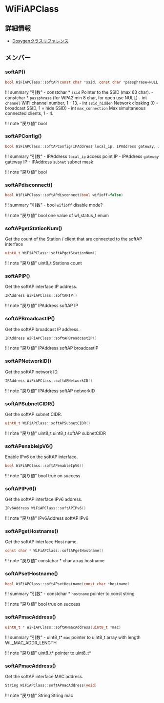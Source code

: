 # WiFiAPClass



## 詳細情報

- [Doxygenクラスリファレンス](https://lang-ship.com/reference/ESP32/latest/class_wi_fi_a_p_class.html)

## メンバー

### softAP()



```c
bool WiFiAPClass::softAP(const char *ssid, const char *passphrase=NULL, int channel=1, int ssid_hidden=0, int max_connection=4)
```

!!! summary "引数"
	- constchar * `ssid` Pointer to the SSID (max 63 char). 
	- constchar * `passphrase` (for WPA2 min 8 char, for open use NULL) 
	- int `channel` WiFi channel number, 1 - 13. 
	- int `ssid_hidden` Network cloaking (0 = broadcast SSID, 1 = hide SSID) 
	- int `max_connection` Max simultaneous connected clients, 1 - 4. 

!!! note "戻り値"
	bool



### softAPConfig()



```c
bool WiFiAPClass::softAPConfig(IPAddress local_ip, IPAddress gateway, IPAddress subnet)
```

!!! summary "引数"
	- IPAddress `local_ip` access point IP 
	- IPAddress `gateway` gateway IP 
	- IPAddress `subnet` subnet mask 

!!! note "戻り値"
	bool



### softAPdisconnect()



```c
bool WiFiAPClass::softAPdisconnect(bool wifioff=false)
```

!!! summary "引数"
	- bool `wifioff` disable mode? 

!!! note "戻り値"
	bool one value of wl_status_t enum 



### softAPgetStationNum()


Get the count of the Station / client that are connected to the softAP interface 

```c
uint8_t WiFiAPClass::softAPgetStationNum()
```

!!! note "戻り値"
	uint8_t Stations count 



### softAPIP()


Get the softAP interface IP address. 

```c
IPAddress WiFiAPClass::softAPIP()
```

!!! note "戻り値"
	IPAddress  softAP IP 



### softAPBroadcastIP()


Get the softAP broadcast IP address. 

```c
IPAddress WiFiAPClass::softAPBroadcastIP()
```

!!! note "戻り値"
	IPAddress  softAP broadcastIP 



### softAPNetworkID()


Get the softAP network ID. 

```c
IPAddress WiFiAPClass::softAPNetworkID()
```

!!! note "戻り値"
	IPAddress  softAP networkID 



### softAPSubnetCIDR()


Get the softAP subnet CIDR. 

```c
uint8_t WiFiAPClass::softAPSubnetCIDR()
```

!!! note "戻り値"
	uint8_t uint8_t softAP subnetCIDR 



### softAPenableIpV6()


Enable IPv6 on the softAP interface. 

```c
bool WiFiAPClass::softAPenableIpV6()
```

!!! note "戻り値"
	bool true on success 



### softAPIPv6()


Get the softAP interface IPv6 address. 

```c
IPv6Address WiFiAPClass::softAPIPv6()
```

!!! note "戻り値"
	IPv6Address  softAP IPv6 



### softAPgetHostname()


Get the softAP interface Host name. 

```c
const char * WiFiAPClass::softAPgetHostname()
```

!!! note "戻り値"
	constchar * char array hostname 



### softAPsetHostname()



```c
bool WiFiAPClass::softAPsetHostname(const char *hostname)
```

!!! summary "引数"
	- constchar * `hostname` pointer to const string 

!!! note "戻り値"
	bool true on success 



### softAPmacAddress()



```c
uint8_t * WiFiAPClass::softAPmacAddress(uint8_t *mac)
```

!!! summary "引数"
	- uint8_t* `mac` pointer to uint8_t array with length WL_MAC_ADDR_LENGTH 

!!! note "戻り値"
	uint8_t* pointer to uint8_t* 



### softAPmacAddress()


Get the softAP interface MAC address. 

```c
String WiFiAPClass::softAPmacAddress(void)
```

!!! note "戻り値"
	String String mac 



